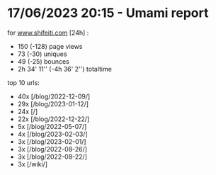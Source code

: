 # 17/06/2023 20:15 - Umami report
for www.shifeiti.com [24h] :

 - 150 (-128) page views
 - 73 (-30) uniques
 - 49 (-25) bounces
 - 2h 34' 11'' (-4h 36' 2'') totaltime


top 10 urls:
 - 40x [/blog/2022-12-09/]
 - 29x [/blog/2023-01-12/]
 - 24x [/]
 - 22x [/blog/2022-12-22/]
 - 5x [/blog/2022-05-07/]
 - 4x [/blog/2023-02-03/]
 - 3x [/blog/2023-02-01/]
 - 3x [/blog/2022-08-26/]
 - 3x [/blog/2022-08-22/]
 - 3x [/wiki/]


